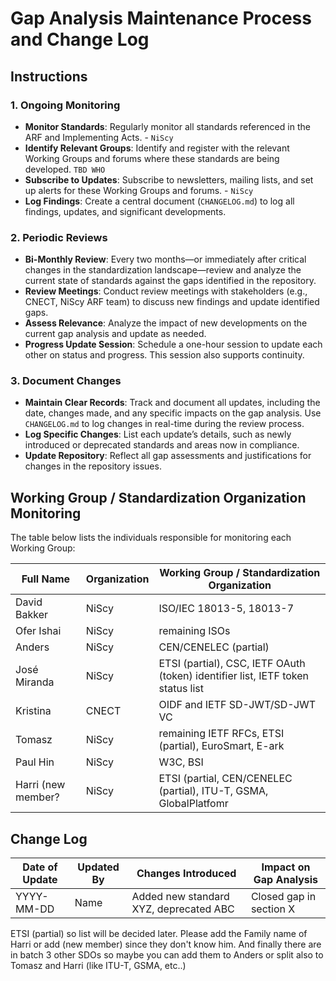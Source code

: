 # Gap Analysis Maintenance Process and Change Log

## Instructions

### 1. Ongoing Monitoring
- **Monitor Standards**: Regularly monitor all standards referenced in the ARF and Implementing Acts. - `NiScy`
- **Identify Relevant Groups**: Identify and register with the relevant Working Groups and forums where these standards are being developed. `TBD WHO`
- **Subscribe to Updates**: Subscribe to newsletters, mailing lists, and set up alerts for these Working Groups and forums. - `NiScy`
- **Log Findings**: Create a central document (`CHANGELOG.md`) to log all findings, updates, and significant developments.

### 2. Periodic Reviews
- **Bi-Monthly Review**: Every two months—or immediately after critical changes in the standardization landscape—review and analyze the current state of standards against the gaps identified in the repository.
- **Review Meetings**: Conduct review meetings with stakeholders (e.g., CNECT, NiScy ARF team) to discuss new findings and update identified gaps.
- **Assess Relevance**: Analyze the impact of new developments on the current gap analysis and update as needed.
- **Progress Update Session**: Schedule a one-hour session to update each other on status and progress. This session also supports continuity.

### 3. Document Changes
- **Maintain Clear Records**: Track and document all updates, including the date, changes made, and any specific impacts on the gap analysis. Use `CHANGELOG.md` to log changes in real-time during the review process.
- **Log Specific Changes**: List each update’s details, such as newly introduced or deprecated standards and areas now in compliance.
- **Update Repository**: Reflect all gap assessments and justifications for changes in the repository issues.

## Working Group / Standardization Organization Monitoring
The table below lists the individuals responsible for monitoring each Working Group:

| Full Name   | Organization  | Working Group / Standardization Organization  |
|-------------|---------------|----------------------------------------------|
| David Bakker  | NiScy         | ISO/IEC 18013-5, 18013-7                                   |
| Ofer Ishai    | NiScy         | remaining ISOs                                         |
| Anders | NiScy         | CEN/CENELEC (partial)                                 |
| José Miranda | NiScy | ETSI (partial), CSC, IETF OAuth (token) identifier list, IETF token status list |
| Kristina | CNECT | OIDF and IETF SD-JWT/SD-JWT VC |
| Tomasz | NiScy| remaining IETF RFCs, ETSI (partial), EuroSmart, E-ark |
| Paul Hin | NiScy | W3C, BSI |
| Harri (new member? | NiScy | ETSI (partial, CEN/CENELEC (partial), ITU-T, GSMA, GlobalPlatfomr |


## Change Log

| Date of Update | Updated By  | Changes Introduced                                      | Impact on Gap Analysis        |
|----------------|-------------|---------------------------------------------------------|--------------------------------|
| YYYY-MM-DD     | Name        | Added new standard XYZ, deprecated ABC                   | Closed gap in section X        |



ETSI (partial) so list will be decided later. Please add the Family name of Harri or add (new member) since they don't know him. And finally there are in batch 3 other SDOs so maybe you can add them to Anders or split also to Tomasz and Harri (like ITU-T, GSMA, etc..)
